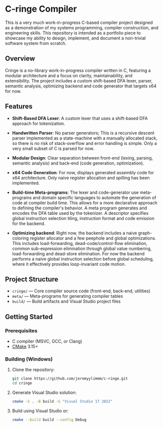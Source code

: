 # C-ringe Compiler

This is a very much work-in-progress C-based compiler project designed as a demonstration of my systems programming, compiler construction, and engineering skills. This repository is intended as a portfolio piece to showcase my ability to design, implement, and document a non-trivial software system from scratch.

## Overview

Cringe is a no-library work-in-progress compiler written in C, featuring a modular architecture and a focus on clarity, maintainability, and extensibility. The project includes a custom shift-based DFA lexer, parser, semantic analysis, optimizing backend and code generator that targets x64 for now.

## Features

- **Shift-Based DFA Lexer**: A custom lexer that uses a shift-based DFA approach for tokenization.
- **Handwritten Parser**: No parser generators; This is a recursive descent parser implemented as a state-machine with a manually allocated stack, so there is no risk of stack-overflow and error handling is simple. Only a very small subset of C is parsed for now.
- **Modular Design**: Clear separation between front-end (lexing, parsing, semantic analysis) and back-end (code generation, optimization).
- **x64 Code Generation**: For now, displays generated assembly code for x64 architecture. Only naive register allocation and spilling has been implemented.

- **Build-time Meta-programs**: The lexer and code-generator use meta-programs and domain specific languages to automate the generation of code at compiler build time. This allows for a more declarative approach to defining the compiler's behavior. A meta program generates and encodes the DFA table used by the tokenizer. A descriptor specifies global instruction selection tiling, instruction format and code emission for the backend.

- **Optimizing backend**: Right now, the backend includes a naive graph-coloring register allocator and a few peephole and global optimizations. This includes load-forwarding, dead-code/control-flow elimination, common sub-expression elimination through global value numbering, load-forwarding and dead-store elimination. For now the backend performs a naive global instruction selection before global scheduling, where it effectively provides loop-invariant code motion.

## Project Structure

- `cringe/` — Core compiler source code (front-end, back-end, utilities)
- `meta/`   — Meta-programs for generating compiler tables
- `build/`  — Build artifacts and Visual Studio project files

## Getting Started

### Prerequisites
- C compiler (MSVC, GCC, or Clang)
- [CMake](https://cmake.org/) 3.15+

### Building (Windows)
1. Clone the repository:
   ```sh
   git clone https://github.com/jeremyylimmm/c-ringe.git
   cd cringe
   ```
2. Generate Visual Studio solution:
   ```sh
   cmake -S . -B build -G "Visual Studio 17 2022"
   ```
3. Build using Visual Studio or:
   ```sh
   cmake --build build --config Debug
   ```